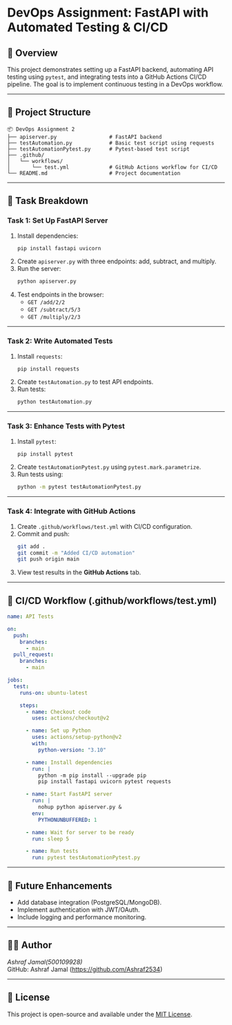 # DevOps Assignment: FastAPI with Automated Testing & CI/CD

## 📌 Overview
This project demonstrates setting up a FastAPI backend, automating API testing using `pytest`, and integrating tests into a GitHub Actions CI/CD pipeline. The goal is to implement continuous testing in a DevOps workflow.

---

## 📂 Project Structure
```
📦 DevOps Assignment 2
├── apiserver.py                 # FastAPI backend
├── testAutomation.py            # Basic test script using requests
├── testAutomationPytest.py      # Pytest-based test script
├── .github/
│   └── workflows/
│       └── test.yml             # GitHub Actions workflow for CI/CD
└── README.md                    # Project documentation
```

---

## 🚀 Task Breakdown

### **Task 1: Set Up FastAPI Server**
1. Install dependencies:
   ```bash
   pip install fastapi uvicorn
   ```
2. Create `apiserver.py` with three endpoints: add, subtract, and multiply.
3. Run the server:
   ```bash
   python apiserver.py
   ```
4. Test endpoints in the browser:
   - `GET /add/2/2`
   - `GET /subtract/5/3`
   - `GET /multiply/2/3`

---

### **Task 2: Write Automated Tests**
1. Install `requests`:
   ```bash
   pip install requests
   ```
2. Create `testAutomation.py` to test API endpoints.
3. Run tests:
   ```bash
   python testAutomation.py
   ```

---

### **Task 3: Enhance Tests with Pytest**
1. Install `pytest`:
   ```bash
   pip install pytest
   ```
2. Create `testAutomationPytest.py` using `pytest.mark.parametrize`.
3. Run tests using:
   ```bash
   python -m pytest testAutomationPytest.py
   ```

---

### **Task 4: Integrate with GitHub Actions**
1. Create `.github/workflows/test.yml` with CI/CD configuration.
2. Commit and push:
   ```bash
   git add .
   git commit -m "Added CI/CD automation"
   git push origin main
   ```
3. View test results in the **GitHub Actions** tab.

---

## 📜 CI/CD Workflow (.github/workflows/test.yml)
```yaml
name: API Tests

on:
  push:
    branches:
      - main
  pull_request:
    branches:
      - main

jobs:
  test:
    runs-on: ubuntu-latest

    steps:
      - name: Checkout code
        uses: actions/checkout@v2

      - name: Set up Python
        uses: actions/setup-python@v2
        with:
          python-version: "3.10"

      - name: Install dependencies
        run: |
          python -m pip install --upgrade pip
          pip install fastapi uvicorn pytest requests

      - name: Start FastAPI server
        run: |
          nohup python apiserver.py &
        env:
          PYTHONUNBUFFERED: 1

      - name: Wait for server to be ready
        run: sleep 5

      - name: Run tests
        run: pytest testAutomationPytest.py
```

---

## 🔗 Future Enhancements
- Add database integration (PostgreSQL/MongoDB).
- Implement authentication with JWT/OAuth.
- Include logging and performance monitoring.

---

## 👨‍💻 Author
*Ashraf Jamal(500109928)*  
GitHub: Ashraf Jamal (https://github.com/Ashraf2534)  

---

## 📜 License
This project is open-source and available under the [MIT License](LICENSE).
